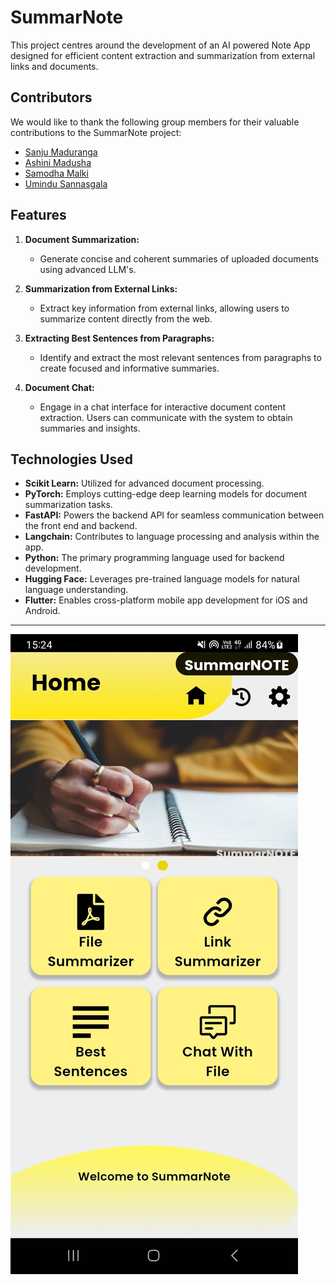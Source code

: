 # SummarNote

This project centres around the development of an AI powered
Note App designed for efficient content extraction and
summarization from external links and documents.

## Contributors

We would like to thank the following group members for their valuable contributions to the SummarNote project:

-   [Sanju Maduranga](https://github.com/SanjuMaduranga)
-   [Ashini Madusha](https://github.com/AshiniMadusha)
-   [Samodha Malki](https://github.com/SamodhaMalki)
-   [Umindu Sannasgala](https://github.com/umindu06)

## Features

1. **Document Summarization:**

    - Generate concise and coherent summaries of uploaded documents using advanced LLM's.

2. **Summarization from External Links:**

    - Extract key information from external links, allowing users to summarize content directly from the web.

3. **Extracting Best Sentences from Paragraphs:**

    - Identify and extract the most relevant sentences from paragraphs to create focused and informative summaries.

4. **Document Chat:**
    - Engage in a chat interface for interactive document content extraction. Users can communicate with the system to obtain summaries and insights.

## Technologies Used

-   **Scikit Learn:** Utilized for advanced document processing.
-   **PyTorch:** Employs cutting-edge deep learning models for document summarization tasks.
-   **FastAPI:** Powers the backend API for seamless communication between the front end and backend.
-   **Langchain:** Contributes to language processing and analysis within the app.
-   **Python:** The primary programming language used for backend development.
-   **Hugging Face:** Leverages pre-trained language models for natural language understanding.
-   **Flutter:** Enables cross-platform mobile app development for iOS and Android.

---

![SummarNote](/resources/home.jpg?raw=true "SummarNote")

